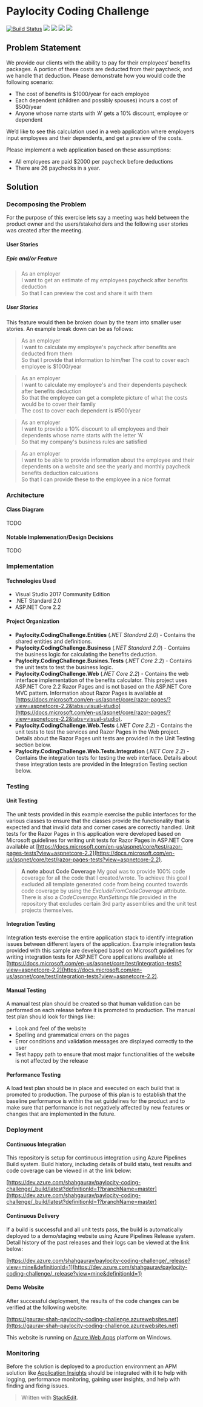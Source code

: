 # Paylocity Coding Challenge

[![Build Status](https://dev.azure.com/shahgaurav/paylocity-coding-challenge/_apis/build/status/paylocity-coding-challenge-ASP.NET%20Core-CI?branchName=master)](https://dev.azure.com/shahgaurav/paylocity-coding-challenge/_build/latest?definitionId=1?branchName=master) [![](https://img.shields.io/azure-devops/tests/shahgaurav/paylocity-coding-challenge/1.svg)](https://dev.azure.com/shahgaurav/paylocity-coding-challenge/_build/latest?definitionId=1?branchName=master) [![](https://img.shields.io/azure-devops/coverage/shahgaurav/paylocity-coding-challenge/1.svg)](https://dev.azure.com/shahgaurav/paylocity-coding-challenge/_build/latest?definitionId=1?branchName=master) [![](https://vsrm.dev.azure.com/shahgaurav/_apis/public/Release/badge/1f45e0ad-55b2-48e6-8f6b-63c5bae1265a/1/1)](https://dev.azure.com/shahgaurav/paylocity-coding-challenge/_release?view=mine&definitionId=1) [![](https://img.shields.io/website-up-down-green-red/https/gaurav-shah-paylocity-coding-challenge.azurewebsites.net.svg?label=Demo%20Website)](https://gaurav-shah-paylocity-coding-challenge.azurewebsites.net)

## Problem Statement
We provide our clients with the ability to pay for their employees’ benefits packages. A portion of these costs are deducted from their paycheck, and we handle that deduction. Please demonstrate how you would code the following scenario:
* The cost of benefits is $1000/year for each employee
* Each dependent (children and possibly spouses) incurs a cost of $500/year
* Anyone whose name starts with ‘A’ gets a 10% discount, employee or dependent

We’d like to see this calculation used in a web application where employers input employees and their dependents, and get a preview of the costs.

Please implement a web application based on these assumptions:
* All employees are paid $2000 per paycheck before deductions
* There are 26 paychecks in a year.

## Solution
### Decomposing the Problem
For the purpose of this exercise lets say a meeting was held between the product owner and the users/stakeholders and the following user stories was created after the meeting.
#### User Stories
##### Epic and/or Feature

> As an employer  
> I want to get an estimate of my employees paycheck after benefits deduction  
> So that I can preview the cost and share it with them

##### User Stories
This feature would then be broken down by the team into smaller user stories. An example break down can be as follows:

> As an employer  
> I want to calculate my employee's paycheck after benefits are deducted from them  
> So that I provide that information to him/her The cost to cover each employee is $1000/year

> As an employer  
> I want to calculate my employee's and their dependents paycheck after benefits deduction  
> So that the employee can get a complete picture of what the costs would be to cover their family  
> The cost to cover each dependent is #500/year

> As an employer  
> I want to provide a 10% discount to all employees and their dependents whose name starts with the letter 'A'  
> So that my company's business rules are satisfied

> As an employer  
> I want to be able to provide information about the employee and their dependents on a website and see the yearly and monthly paycheck benefits deduction calcuations  
> So that I can provide these to the employee in a nice format

### Architecture
#### Class Diagram
TODO
#### Notable Implemenation/Design Decisions
TODO
### Implementation
#### Technologies Used

 - Visual Studio 2017 Community Edition
 - .NET Standard 2.0
 - ASP.NET Core 2.2

#### Project Organization
- **Paylocity.CodingChallenge.Entities** (*.NET Standard 2.0*) - Contains the shared entities and definitions.
- **Paylocity.CodingChallenge.Business** (*.NET Standard 2.0*) - Contains the business logic for calculating the benefits deduction. 
- **Paylocity.CodingChallenge.Busines.Tests** (*.NET Core 2.2*) - Contains the unit tests to test the business logic.
- **Paylocity.CodingChallenge.Web** (*.NET Core 2.2*) - Contains the web interface implementation of the benefits calculator. This project uses ASP.NET Core 2.2 Razor Pages and is not based on the ASP.NET Core MVC pattern. Information about Razor Pages is available at [https://docs.microsoft.com/en-us/aspnet/core/razor-pages/?view=aspnetcore-2.2&tabs=visual-studio](https://docs.microsoft.com/en-us/aspnet/core/razor-pages/?view=aspnetcore-2.2&tabs=visual-studio).
- **Paylocity.CodingChallenge.Web.Tests** (*.NET Core 2.2*) - Contains the unit tests to test the services and Razor Pages in the Web project. Details about the Razor Pages unit tests are provided in the Unit Testing section below.
- **Paylocity.CodingChallenge.Web.Tests.Integration** (*.NET Core 2.2*) - Contains the integration tests for testing the web interface. Details about these integration tests are provided in the Integration Testing section below.

### Testing
#### Unit Testing
The unit tests provided in this example exercise the public interfaces for the various classes to ensure that the classes provide the functionality that is expected and that invalid data and corner cases are correctly handled. Unit tests for the Razor Pages in this application were developed based on Microsoft guidelines for writing unit tests for Razor Pages in ASP.NET Core available at [https://docs.microsoft.com/en-us/aspnet/core/test/razor-pages-tests?view=aspnetcore-2.2](https://docs.microsoft.com/en-us/aspnet/core/test/razor-pages-tests?view=aspnetcore-2.2).

> **A note about Code Coverage**
> My goal was to provide 100% code coverage for all the code that I created/wrote. To achieve this goal I excluded all template generated code from being counted towards code coverage by using the *ExcludeFromCodeCoverage* attribute. There is also a *CodeCoverage.RunSettings* file provided in the repository that excludes certain 3rd party assemblies and the unit test projects themselves.

#### Integration Testing
Integration tests exercise the entire application stack to identify integration issues between different layers of the application. Example integration tests provided with this sample are developed based on Microsoft guidelines for writing integration tests for ASP.NET Core applications available at [https://docs.microsoft.com/en-us/aspnet/core/test/integration-tests?view=aspnetcore-2.2](https://docs.microsoft.com/en-us/aspnet/core/test/integration-tests?view=aspnetcore-2.2).
#### Manual Testing
A manual test plan should be created so that human validation can be performed on each release before it is promoted to production. The manual test plan should look for things like:
- Look and feel of the website
- Spelling and grammatical errors on the pages
- Error conditions and validation messages are displayed correctly to the user
- Test happy path to ensure that most major functionalities of the website is not affected by the release
#### Performance Testing
A load test plan should be in place and executed on each build that is promoted to production. The purpose of this plan is to establish that the baseline performance is within the set guidelines for the product and to make sure that performance is not negatively affected by new features or changes that are implemented in the future.

### Deployment
#### Continuous Integration
This repository is setup for continuous integration using Azure Pipelines Build system. Build history, including details of build statu, test results and code coverage can be viewed in at the link below:

[https://dev.azure.com/shahgaurav/paylocity-coding-challenge/_build/latest?definitionId=1?branchName=master](https://dev.azure.com/shahgaurav/paylocity-coding-challenge/_build/latest?definitionId=1?branchName=master)
#### Continuous Delivery
If a build is successful and all unit tests pass, the build is automatically deployed to a demo/staging website using Azure Pipelines Release system. Detail history of the past releases  and their logs can be viewed at the link below:

[https://dev.azure.com/shahgaurav/paylocity-coding-challenge/_release?view=mine&definitionId=1](https://dev.azure.com/shahgaurav/paylocity-coding-challenge/_release?view=mine&definitionId=1)
#### Demo Website
After successful deployment, the results of the code changes can be verified at the following website:

[https://gaurav-shah-paylocity-coding-challenge.azurewebsites.net](https://gaurav-shah-paylocity-coding-challenge.azurewebsites.net)

This website is running on [Azure Web Apps](https://azure.microsoft.com/en-us/services/app-service/web/) platform  on Windows.

### Monitoring
Before the solution is deployed to a production environment an APM solution like [Application Insights](https://docs.microsoft.com/en-us/azure/application-insights/app-insights-overview) should be integrated with it to help with logging, performance monitoring, gaining user insights, and help with finding and fixing issues.


> Written with [StackEdit](https://stackedit.io/).